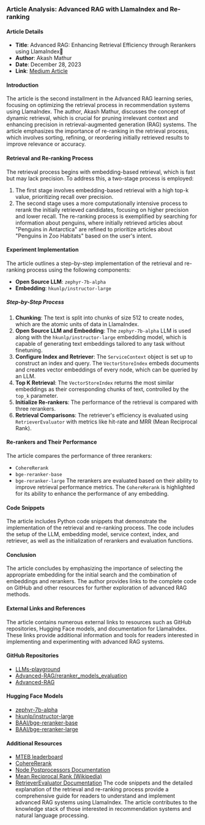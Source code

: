 ### Article Analysis: Advanced RAG with LlamaIndex and Re-ranking
#### Article Details
- **Title**: Advanced RAG: Enhancing Retrieval Efficiency through Rerankers using LlamaIndex🦙
- **Author**: Akash Mathur
- **Date**: December 28, 2023
- **Link**: [Medium Article](https://akash-mathur.medium.com/advanced-rag-enhancing-retrieval-efficiency-through-evaluating-reranker-models-using-llamaindex-3f104f24607e)
#### Introduction
The article is the second installment in the Advanced RAG learning series, focusing on optimizing the retrieval process in recommendation systems using LlamaIndex. The author, Akash Mathur, discusses the concept of dynamic retrieval, which is crucial for pruning irrelevant context and enhancing precision in retrieval-augmented generation (RAG) systems. The article emphasizes the importance of re-ranking in the retrieval process, which involves sorting, refining, or reordering initially retrieved results to improve relevance or accuracy.
#### Retrieval and Re-ranking Process
The retrieval process begins with embedding-based retrieval, which is fast but may lack precision. To address this, a two-stage process is employed:
1. The first stage involves embedding-based retrieval with a high top-k value, prioritizing recall over precision.
2. The second stage uses a more computationally intensive process to rerank the initially retrieved candidates, focusing on higher precision and lower recall.
The re-ranking process is exemplified by searching for information about penguins, where initially retrieved articles about "Penguins in Antarctica" are refined to prioritize articles about "Penguins in Zoo Habitats" based on the user's intent.
#### Experiment Implementation
The article outlines a step-by-step implementation of the retrieval and re-ranking process using the following components:
- **Open Source LLM**: `zephyr-7b-alpha`
- **Embedding**: `hkunlp/instructor-large`
##### Step-by-Step Process
1. **Chunking**: The text is split into chunks of size 512 to create nodes, which are the atomic units of data in LlamaIndex.
2. **Open Source LLM and Embedding**: The `zephyr-7b-alpha` LLM is used along with the `hkunlp/instructor-large` embedding model, which is capable of generating text embeddings tailored to any task without finetuning.
3. **Configure Index and Retriever**: The `ServiceContext` object is set up to construct an index and query. The `VectorStoreIndex` embeds documents and creates vector embeddings of every node, which can be queried by an LLM.
4. **Top K Retrieval**: The `VectorStoreIndex` returns the most similar embeddings as their corresponding chunks of text, controlled by the `top_k` parameter.
5. **Initialize Re-rankers**: The performance of the retrieval is compared with three rerankers.
6. **Retrieval Comparisons**: The retriever's efficiency is evaluated using `RetrieverEvaluator` with metrics like hit-rate and MRR (Mean Reciprocal Rank).
#### Re-rankers and Their Performance
The article compares the performance of three rerankers:
- `CohereRerank`
- `bge-reranker-base`
- `bge-reranker-large`
The rerankers are evaluated based on their ability to improve retrieval performance metrics. The `CohereRerank` is highlighted for its ability to enhance the performance of any embedding.
#### Code Snippets
The article includes Python code snippets that demonstrate the implementation of the retrieval and re-ranking process. The code includes the setup of the LLM, embedding model, service context, index, and retriever, as well as the initialization of rerankers and evaluation functions.
#### Conclusion
The article concludes by emphasizing the importance of selecting the appropriate embedding for the initial search and the combination of embeddings and rerankers. The author provides links to the complete code on GitHub and other resources for further exploration of advanced RAG methods.
#### External Links and References
The article contains numerous external links to resources such as GitHub repositories, Hugging Face models, and documentation for LlamaIndex. These links provide additional information and tools for readers interested in implementing and experimenting with advanced RAG systems.
#### GitHub Repositories
- [LLMs-playground](https://github.com/akashmathur-2212/LLMs-playground)
- [Advanced-RAG/reranker_models_evaluation](https://github.com/akashmathur-2212/LLMs-playground/tree/main/LlamaIndex-applications/Advanced-RAG/reranker_models_evaluation)
- [Advanced-RAG](https://github.com/akashmathur-2212/LLMs-playground/tree/main/LlamaIndex-applications/Advanced-RAG)
#### Hugging Face Models
- [zephyr-7b-alpha](https://huggingface.co/HuggingFaceH4/zephyr-7b-alpha)
- [hkunlp/instructor-large](https://huggingface.co/hkunlp/instructor-large)
- [BAAI/bge-reranker-base](https://huggingface.co/BAAI/bge-reranker-base)
- [BAAI/bge-reranker-large](https://huggingface.co/BAAI/bge-reranker-large)
#### Additional Resources
- [MTEB leaderboard](https://huggingface.co/spaces/mteb/leaderboard)
- [CohereRerank](https://txt.cohere.com/rerank/)
- [Node Postprocessors Documentation](https://docs.llamaindex.ai/en/stable/module_guides/querying/node_postprocessors/root.html)
- [Mean Reciprocal Rank (Wikipedia)](https://en.wikipedia.org/wiki/Mean_reciprocal_rank)
- [RetrieverEvaluator Documentation](https://docs.llamaindex.ai/en/stable/module_guides/evaluating/usage_pattern_retrieval.html)
The code snippets and the detailed explanation of the retrieval and re-ranking process provide a comprehensive guide for readers to understand and implement advanced RAG systems using LlamaIndex. The article contributes to the knowledge stack of those interested in recommendation systems and natural language processing.